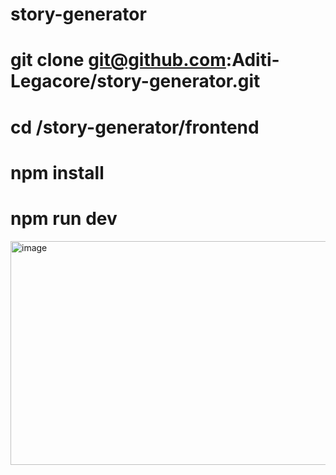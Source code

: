 # story-generator

# git clone git@github.com:Aditi-Legacore/story-generator.git
# cd /story-generator/frontend
# npm install
# npm run dev

<img width="768" height="358" alt="image" src="https://github.com/user-attachments/assets/1f4f7cb3-e078-498f-86db-7cdf8e2b907b" />
